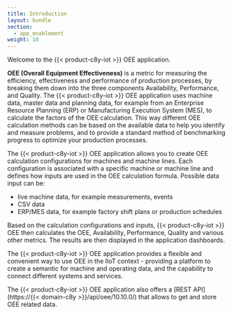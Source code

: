 ```yaml
---
title: Introduction
layout: bundle
section: 
  - app_enablement
weight: 10
---
```


Welcome to the {{< product-c8y-iot >}} OEE application.

**OEE (Overall Equipment Effectiveness)** is a metric for measuring the efficiency, effectiveness and performance of production processes, by breaking them down into the three components Availability, Performance, and Quality.
The {{< product-c8y-iot >}} OEE application uses machine data, master data and planning data, for example from an Enterprise Resource Planning (ERP) or Manufacturing Execution System (MES), to calculate the factors of the OEE calculation. This way different OEE calculation methods can be based on the available data to help you identify and measure problems, and to provide a standard method of benchmarking progress to optimize your production processes.

The {{< product-c8y-iot >}} OEE application allows you to create OEE calculation configurations for machines and machine lines. Each configuration is associated with a specific machine or machine line and defines how inputs are used in the OEE calculation formula. Possible data input can be:

* live machine data, for example measurements, events
* CSV data
* ERP/MES data, for example factory shift plans or production schedules

Based on the calculation configurations and inputs, {{< product-c8y-iot >}} OEE then calculates the OEE, Availability, Performance, Quality and various other metrics. The results are then displayed in the application dashboards.

The {{< product-c8y-iot >}} OEE application provides a flexible and convenient way to use OEE in the IIoT context - providing a platform to create a semantic for machine and operating data, and the capability to connect different systems and services.

The {{< product-c8y-iot >}} OEE application also offers a [REST API](https://{{< domain-c8y >}}/api/oee/10.10.0/) that allows to get and store OEE related data.
